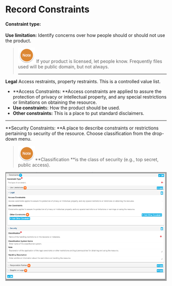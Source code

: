 # Record Constraints

#### Constraint type:

**Use limitation:** Identify concerns over how people should or should not use the product.

> ![](/assets/NoteSmall.png) If your product is licensed, let people know. Frequently files used will be public domain, but not always.
>
> ---

**Legal** Access restraints, property restraints.  This is a controlled value list.

* **Access Constraints: **Access constraints are applied to assure the protection of privacy or intellectual property, and any special restrictions or limitations on obtaining the resource.
* **Use constraint**s: How the product should be used.
* **Other constraints:** This is a place to put standard disclaimers.

---

**Security Constraints: **A place to describe constraints or restrictions pertaining to security of the resource.  Choose classification from the drop-down menu.

> ![](/assets/NoteSmall.png)**Classification **is the class of security \(e.g., top secret, public access\).

![](/assets/ConstraintsScreenshot.png)

